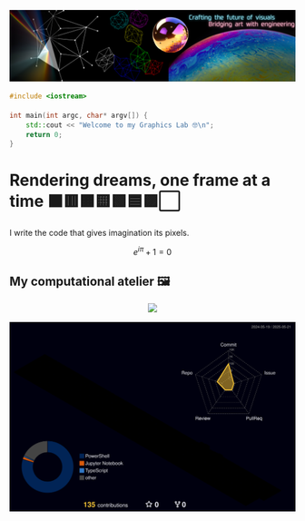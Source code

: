 <p align="center">
  <img src="assets/ariargenta-banner.png" alt="Banner">
</p>

```cpp
#include <iostream>

int main(int argc, char* argv[]) {
    std::cout << "Welcome to my Graphics Lab 🤓\n";
    return 0;
}

```

# Rendering dreams, one frame at a time ⬛🟥🟧🟨🟩🟦🟪⬜️
I write the code that gives imagination its pixels.

$$ e^{i \pi} + 1 = 0 $$

## My computational atelier 🖼️
<p align="center">
  <a href="https://skillicons.dev">
    <img src="https://skillicons.dev/icons?i=azure,bash,blender,c,cmake,cpp,cs,docker,go,godot,latex,linux,rust,munity,unreal&theme=dark&perline=50"/>
  </a>
</p>

![3D Contribution Calendar](profile-3d-contrib/profile-night-rainbow.svg)
